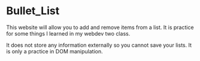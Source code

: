 # Bullet_List

This website will allow you to add and remove items from a list. 
It is practice for some things I learned in my webdev two class.

It does not store any information externally so you cannot save your lists. It is only a practice in DOM manipulation.
